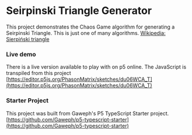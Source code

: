 # Seirpinski Triangle Generator

This project demonstrates the Chaos Game algorithm for generating a Seirpinski Triangle. This is just one of many algorithms.
[Wikipedia: Sierpiński triangle](https://en.wikipedia.org/wiki/Sierpi%C5%84ski_triangle)


### Live demo
There is a live version available to play with on p5 online. The JavaScript is transpiled from this project
[https://editor.p5js.org/PhasonMatrix/sketches/du06WCA_T](https://editor.p5js.org/PhasonMatrix/sketches/du06WCA_T)


### Starter Project 

This project was built from Gaweph's P5 TypeScript Starter project.
[https://github.com/Gaweph/p5-typescript-starter](https://github.com/Gaweph/p5-typescript-starter)

